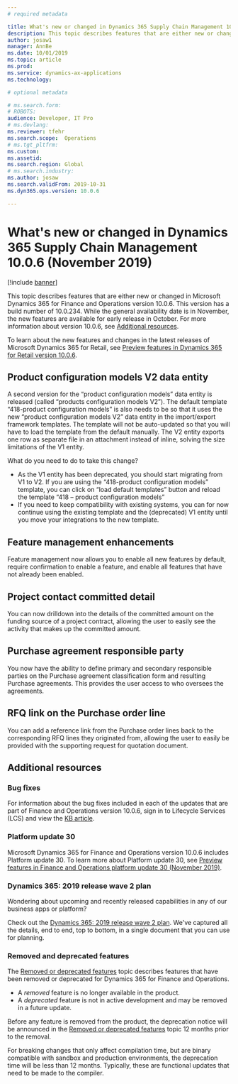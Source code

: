 ```yaml
---
# required metadata

title: What's new or changed in Dynamics 365 Supply Chain Management 10.0.6 (November 2019)
description: This topic describes features that are either new or changed in Dynamics 365 Supply Chain Management 10.0.6. 
author: josaw1
manager: AnnBe
ms.date: 10/01/2019
ms.topic: article
ms.prod: 
ms.service: dynamics-ax-applications
ms.technology: 

# optional metadata

# ms.search.form: 
# ROBOTS: 
audience: Developer, IT Pro
# ms.devlang: 
ms.reviewer: tfehr
ms.search.scope:  Operations
# ms.tgt_pltfrm: 
ms.custom: 
ms.assetid: 
ms.search.region: Global
# ms.search.industry: 
ms.author: josaw
ms.search.validFrom: 2019-10-31 
ms.dyn365.ops.version: 10.0.6

---
```

# What's new or changed in Dynamics 365 Supply Chain Management 10.0.6 (November 2019)

[!include [banner](../includes/banner.md)]

This topic describes features that are either new or changed in Microsoft Dynamics 365 for Finance and Operations version 10.0.6. This version has a build number of 10.0.234. While the general availability date is in November, the new features are available for early release in October. For more information about version 10.0.6, see [Additional resources](whats-new-changed-10-0-6.md#additional-resources).

To learn about the new features and changes in the latest releases of Microsoft Dynamics 365 for Retail, see [Preview features in Dynamics 365 for Retail version 10.0.6](https://docs.microsoft.com/en-us/dynamics365/unified-operations/retail/get-started/whats-new-10-0-6).

## Product configuration models V2 data entity

A second version for the “product configuration models” data entity is released (called “products configuration models V2”). The default template “418-product configuration models” is also needs to be so that it uses the new “product configuration models V2” data entity in the import/export framework templates. 
The template will not be auto-updated so that you will have to load the template from the default manually. The V2 entity exports one row as separate file in an attachment instead of inline, solving the size limitations of the V1 entity. 
 
What do you need to do to take this change?
-	As the V1 entity has been deprecated, you should start migrating from V1 to V2. If you are using the  “418-product configuration models” template, you can click on “load default templates” button and reload the template “418 – product configuration models”
-	If you need to keep compatibility with existing systems, you can for now continue using the existing template and the (deprecated) V1 entity until you move your integrations to the new template. 

## Feature management enhancements
Feature management now allows you to enable all new features by default, require confirmation to enable a feature, and enable all features that have not already been enabled. 

## Project contact committed detail
You can now drilldown into the details of the committed amount on the funding source of a project contract, allowing the user to easily see the activity that makes up the committed amount.

## Purchase agreement responsible party
You now have the ability to define primary and secondary responsible parties on the Purchase agreement classification form and resulting Purchase agreements.  This provides the user access to who oversees the agreements.

## RFQ link on the Purchase order line
You can add a reference link from the Purchase order lines back to the corresponding RFQ lines they originated from, allowing the user to easily be provided with the supporting request for quotation document.

## Additional resources

### Bug fixes
For information about the bug fixes included in each of the updates that are part of Finance and Operations version 10.0.6, sign in to Lifecycle Services (LCS) and view the [KB article](https://fix.lcs.dynamics.com/Issue/Details?bugId=369581&dbType=3&qc=ba058110be40fe16a39469298041b1a7baf82eb65bb9df4d864602d2c6bf93d7).

### Platform update 30
Microsoft Dynamics 365 for Finance and Operations version 10.0.6 includes Platform update 30. To learn more about Platform update 30, see [Preview features in Finance and Operations platform update 30 (November 2019)](whats-new-platform-update-30.md).

### Dynamics 365: 2019 release wave 2 plan
Wondering about upcoming and recently released capabilities in any of our business apps or platform?

Check out the [Dynamics 365: 2019 release wave 2 plan](https://docs.microsoft.com/dynamics365-release-plan/2019wave2/). We've captured all the details, end to end, top to bottom, in a single document that you can use for planning.

### Removed and deprecated features
The [Removed or deprecated features](../../dev-itpro/migration-upgrade/deprecated-features.md) topic describes features that have been removed or deprecated for Dynamics 365 for Finance and Operations.

- A *removed* feature is no longer available in the product.
- A *deprecated* feature is not in active development and may be removed in a future update.

Before any feature is removed from the product, the deprecation notice will be announced in the [Removed or deprecated features](../../dev-itpro/migration-upgrade/deprecated-features.md) topic 12 months prior to the removal.

For breaking changes that only affect compilation time, but are binary compatible with sandbox and production environments, the deprecation time will be less than 12 months. Typically, these are functional updates that need to be made to the compiler.
